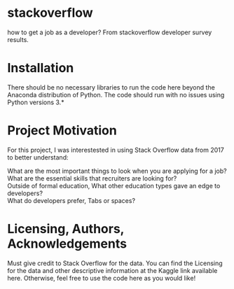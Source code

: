 # stackoverflow
how to get a job as a developer? From stackoverflow developer survey results.
# Installation
There should be no necessary libraries to run the code here beyond the Anaconda distribution of Python. The code should run with no issues using Python versions 3.*
# Project Motivation
For this project, I was interestested in using Stack Overflow data from 2017 to better understand:

What are the most important things to look when you are applying for a job?     
What are the essential skills that recruiters are looking for?    
Outside of formal education, What other education types gave an edge to developers?         
What do developers prefer, Tabs or spaces?
# Licensing, Authors, Acknowledgements
Must give credit to Stack Overflow for the data. You can find the Licensing for the data and other descriptive information at the Kaggle link available here. Otherwise, feel free to use the code here as you would like!
